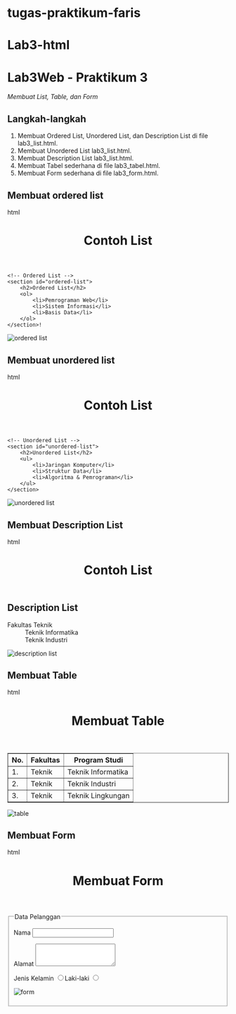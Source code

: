 # tugas-praktikum-faris
# Lab3-html
# Lab3Web - Praktikum 3
*Membuat List, Table, dan Form*

## Langkah-langkah
1. Membuat Ordered List, Unordered List, dan Description List di file  lab3_list.html.
2. Membuat Unordered List  lab3_list.html.
3. Membuat Description List lab3_list.html.
4. Membuat Tabel sederhana di file lab3_tabel.html.
5. Membuat Form sederhana di file lab3_form.html.

## Membuat ordered list
  
html
<!DOCTYPE html>
<html lang="en">
<head>
    <meta charset="UTF-8">
    <meta name="viewport" content="width=device-width, initial-scale=1.0">
    <title>List Example</title>
</head>
<body>
    <header>
        <h1>Contoh List</h1>
    </header>

    <!-- Ordered List -->
    <section id="ordered-list">
        <h2>Ordered List</h2>
        <ol>
            <li>Pemrograman Web</li>
            <li>Sistem Informasi</li>
            <li>Basis Data</li>
        </ol>
    </section>!


![ordered list](https://github.com/user-attachments/assets/0d08dd42-e681-4b50-a3e5-a100203a5876)

## Membuat unordered list
html
<!DOCTYPE html>
<html lang="en">
<head>
    <meta charset="UTF-8">
    <meta name="viewport" content="width=device-width, initial-scale=1.0">
    <title>List Example</title>
</head>
<body>
    <header>
        <h1>Contoh List</h1>
    </header>

    <!-- Unordered List -->
    <section id="unordered-list">
        <h2>Unordered List</h2>
        <ul>
            <li>Jaringan Komputer</li>
            <li>Struktur Data</li>
            <li>Algoritma & Pemrograman</li>
        </ul>
    </section>

![unordered list](https://github.com/user-attachments/assets/8286654c-9f4d-477d-bdfd-038d5fcc5ae3)
## Membuat Description List

html
<!DOCTYPE html>
<html lang="en">
<head>
    <meta charset="UTF-8">
    <meta name="viewport" content="width=device-width, initial-scale=1.0">
    <title>List Example</title>
</head>
<body>
    <header>
        <h1>Contoh List</h1>
    </header>
    <!-- Description List -->
    <section id="description-list">
        <h2>Description List</h2>
        <dl>
            <dt>Fakultas Teknik</dt>
            <dd>Teknik Informatika</dd>
            <dd>Teknik Industri</dd>
        </dl>
    </section>
</body>
</html>

![description list](https://github.com/user-attachments/assets/e72aaaed-6a3e-4185-80d2-a0a029fe1365)
## Membuat Table
html
<!DOCTYPE html>
<html lang="en">
<head>
   <meta charset="UTF-8">
   <meta name="viewport" content="width=device-width, initial-scale=1.0">
   <title>HTML Lanjutan</title>
</head>
<body>
   <header>
       <h1>Membuat Table</h1>
   </header>
</body>
</html>
<table border="1" cellpadding="4" cellspacing="0">
   <thead>
       <tr>
          <th>No.</th>
          <th>Fakultas</th>
          <th>Program Studi</th>
      </tr>
  </thead>
  <tbody>
      <tr>
         <td>1.</td>
         <td>Teknik</td>
         <td>Teknik Informatika</td>
     </tr>
     <tr>
         <td>2.</td>
         <td>Teknik</td>
         <td>Teknik Industri</td>
    </tr>
    <tr>
         <td>3.</td>
         <td>Teknik</td>
         <td>Teknik Lingkungan</td>
    </tr>
</tbody>
</table>


![table](https://github.com/user-attachments/assets/a01f1373-141e-4c22-af31-762d4d85ab68)

## Membuat Form
html
<!DOCTYPE html>
<html lang="en">
<head>
    <meta charset="UTF-8">
    <meta name="viewport" content="width=device-width, initial-scale=1.0">
    <title>HTML Lanjutan</title>
</head>
<body>
  <header>
    <h1>Membuat Form</h1>
  </header>
</body>
</html>
<form action="proses.php" method="post">
  <fieldset>
    <legend>Data Pelanggan</legend>
    <p>
      <label for="nama">Nama</label>
      <input type="text" id="nama" name="nama">
    </p>
    <p>
      <label for="alamat">Alamat</label>
      <textarea id="alamat" name="alamat" cols="20" rows="3"></textarea>
    </p>
    <p>
      <label>Jenis Kelamin</label>
      <input id="jk_l" type="radio" name="kelamin" value="L" /><label
for="jk_l">Laki-laki</label>
      <input id="jk_p" type="radio" name="kelamin" value="P" /><label
    </p>

![form](https://github.com/user-attachments/assets/3e7f4565-a764-42d6-aa8a-56f23d602421)
